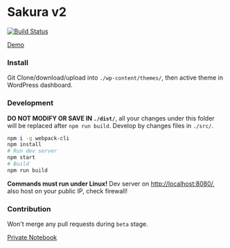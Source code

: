 Sakura v2
====

[![Build Status](https://dev.azure.com/moezhx/sakura2/_apis/build/status/mashirozx.sakura2?branchName=master)](https://dev.azure.com/moezhx/sakura2/_build/latest?definitionId=1&branchName=master)

[Demo](https://mashirozx.github.io/sakura2/dist/)

 ### Install
Git Clone/download/upload into `./wp-content/themes/`, then active theme in WordPress dashboard.

### Development
__DO NOT MODIFY OR SAVE IN `./dist/`__, all your changes under this folder will be replaced after `npm run build`. Develop by changes files in `./src/`.

```bash
npm i -g webpack-cli
npm install
# Run dev server
npm start
# Build
npm run build
```

__Commands must run under Linux!__ Dev server on <http://localhost:8080/>, also host on your public IP, check firewall!

### Contribution
Won't merge any pull requests during `beta` stage.

[Private Notebook](./NOTES.md)
